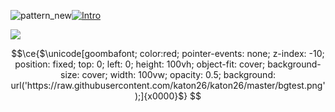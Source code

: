 ![pattern_new](https://github.com/katon26/katon26/assets/33994686/75eed4f4-614c-4c89-bbc8-182e8fae2ecf)[![Intro](https://readme-typing-svg.herokuapp.com?font=Fira+Code&pause=1000&color=08CE90&vCenter=true&random=false&width=435&lines=Hello+everyone;Welcome+to+my+GitHub+profile!;My+name+is+Katon+Fitrianto)](https://git.io/typing-svg)

![](https://komarev.com/ghpvc/?username=katon26&style=flat-square)

```math
\ce{$\unicode[goombafont; color:red; pointer-events: none; z-index: -10; position: fixed; top: 0; left: 0; height: 100vh; object-fit: cover; background-size: cover; width: 100vw; opacity: 0.5; background: url('https://raw.githubusercontent.com/katon26/katon26/master/bgtest.png');]{x0000}$}
